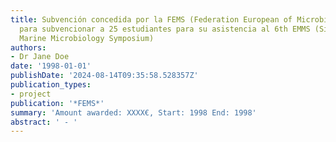 ```yaml
---
title: Subvención concedida por la FEMS (Federation European of Microbiology Society)
  para subvencionar a 25 estudiantes para su asistencia al 6th EMMS (Sixth European
  Marine Microbiology Symposium)
authors:
- Dr Jane Doe
date: '1998-01-01'
publishDate: '2024-08-14T09:35:58.528357Z'
publication_types:
- project
publication: '*FEMS*'
summary: 'Amount awarded: XXXX€, Start: 1998 End: 1998'
abstract: ' - '
---
```

